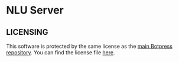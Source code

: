 # NLU Server

## LICENSING

This software is protected by the same license as the [main Botpress repository](https://github.com/botpress/botpress). You can find the license file [here](https://github.com/botpress/botpress/blob/master/LICENSE).
